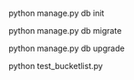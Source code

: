 python manage.py db init

python manage.py db migrate

python manage.py db upgrade

python test_bucketlist.py